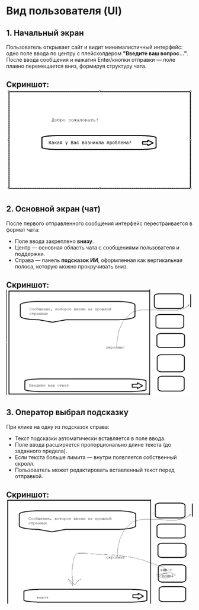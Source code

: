 # Вид пользователя (UI)

## 1. Начальный экран

Пользователь открывает сайт и видит минималистичный интерфейс:  
одно поле ввода по центру с плейсхолдером **"Введите ваш вопрос..."**.  
После ввода сообщения и нажатия Enter/кнопки отправки — поле плавно перемещается вниз, формируя структуру чата.

## **Скриншот:** ![alt text](images/1_initial_view.png)

## 2. Основной экран (чат)

После первого отправленного сообщения интерфейс перестраивается в формат чата:

- Поле ввода закреплено **внизу**.
- Центр — основная область чата с сообщениями пользователя и поддержки.
- Справа — панель **подсказок ИИ**, оформленная как вертикальная полоса, которую можно прокручивать вниз.

## **Скриншот:** ![alt text](images/2_chat_view.png)

## 3. Оператор выбрал подсказку

При клике на одну из подсказок справа:

- Текст подсказки автоматически вставляется в поле ввода.
- Поле ввода расширяется пропорционально длине текста (до заданного предела).
- Если текста больше лимита — внутри появляется собственный скролл.
- Пользователь может редактировать вставленный текст перед отправкой.

## **Скриншот:** ![alt text](images/3_operator_selected_suggestion.png)
